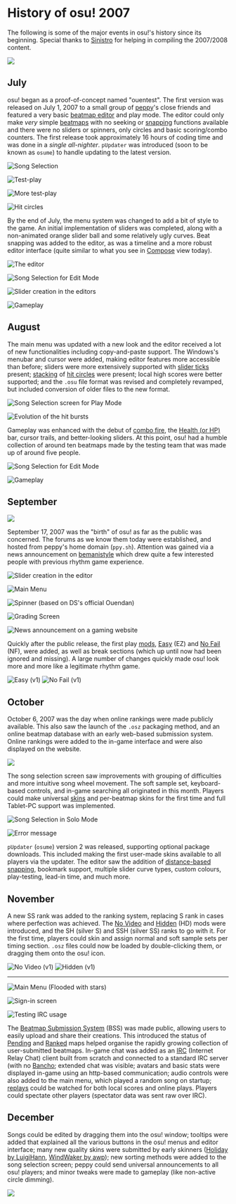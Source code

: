 # History of osu! 2007

The following is some of the major events in osu!'s history since its beginning. Special thanks to [Sinistro](https://osu.ppy.sh/users/5530) for helping in compiling the 2007/2008 content.

![](img/2007.jpg)

## July

osu! began as a proof-of-concept named "ouentest". The first version was released on July 1, 2007 to a small group of [peppy](https://osu.ppy.sh/users/2)'s close friends and featured a very basic [beatmap editor](/wiki/Beatmap_Editor) and play mode. The editor could only make *very* simple [beatmaps](/wiki/Beatmap) with no seeking or [snapping](/wiki/Beatmapping/Snapping) functions available and there were no sliders or spinners, only circles and basic scoring/combo counters. The first release took approximately 16 hours of coding time and was done in a *single all-nighter*. `pUpdater` was introduced (soon to be known as `osume`) to handle updating to the latest version.<!-- "pUpdater" and "osume" need article stubs to link to -->

![](img/2007-07_01.jpg "Song Selection")

![](img/2007-07_02.jpg "Test-play")

![](img/2007-07_03.jpg "More test-play")

![](img/2007-07_04.jpg "Hit circles")

By the end of July, the menu system was changed to add a bit of style to the game. An initial implementation of sliders was completed, along with a non-animated orange slider ball and some relatively ugly curves. Beat snapping was added to the editor, as was a timeline and a more robust editor interface (quite similar to what you see in [Compose](/wiki/Beatmap_Editor/Compose) view today).

![](img/2007-07_05.jpg "The editor")

![](img/2007-07_06.jpg "Song Selection for Edit Mode")

![](img/2007-07_07.jpg "Slider creation in the editors")

![](img/2007-07_08.jpg "Gameplay")

## August

The main menu was updated with a new look and the editor received a lot of new functionalities including copy-and-paste support. The Windows's menubar and cursor were added, making editor features more accessible than before; sliders were more extensively supported with [slider ticks](/wiki/Beatmapping/Slider_tick) present; [stacking](/wiki/Mapping_Techniques/Stack) of [hit circles](/wiki/Hit_object/Hit_circle) were present; local high scores were better supported; and the `.osu` file format was revised and completely revamped, but included conversion of older files to the new format.

![](img/2007-08_01.jpg "Song Selection screen for Play Mode")

![](img/2007-08_02.jpg "Evolution of the hit bursts")

Gameplay was enhanced with the debut of [combo fire](/wiki/Glossary/Combo_fire), the [Health (or HP)](/wiki/Beatmapping/Health) bar, cursor trails, and better-looking sliders. At this point, osu! had a humble collection of around ten beatmaps made by the testing team that was made up of around five people.

![](img/2007-08_03.jpg "Song Selection for Edit Mode")

![](img/2007-08_04.jpg "Gameplay")

## September

![](img/2007-09.jpg)

September 17, 2007 was the "birth" of osu! as far as the public was concerned. The forums as we know them today were established, and hosted from peppy's home domain (`ppy.sh`). Attention was gained via a news announcement on [bemanistyle](http://bemanistyle.com) which drew quite a few interested people with previous rhythm game experience.

![](img/2007-09_01.jpg "Slider creation in the editor")

![](img/2007-09_02.jpg "Main Menu")

![](img/2007-09_03.jpg "Spinner \(based on DS's official Ouendan\)")

![](img/2007-09_04.jpg "Grading Screen")

![](img/2007-09_05.jpg "News announcement on a gaming website")

Quickly after the public release, the first play [mods](/wiki/Game_modifier), [Easy](/wiki/Game_modifier/Easy) (EZ) and [No Fail](/wiki/Game_modifier/No_Fail) (NF), were added, as well as break sections (which up until now had been ignored and missing). A large number of changes quickly made osu! look more and more like a legitimate rhythm game.

![](img/easy.png "Easy (v1)") ![](img/no_fail.png "No Fail (v1)")

## October

October 6, 2007 was the day when online rankings were made publicly available. This also saw the launch of the `.osz` packaging method, and an online beatmap database with an early web-based submission system. Online rankings were added to the in-game interface and were also displayed on the website.

![](img/2007-10_01.jpg)

The song selection screen saw improvements with grouping of difficulties and more intuitive song wheel movement. The soft sample set, keyboard-based controls, and in-game searching all originated in this month. Players could make universal [skins](/wiki/Skinning) and per-beatmap skins for the first time and full Tablet-PC support was implemented.

![](img/2007-10_02.jpg "Song Selection in Solo Mode")

![](img/2007-10_03.jpg "Error message")

`pUpdater` (`osume`) version 2 was released, supporting optional package downloads. This included making the first user-made skins available to all players via the updater. The editor saw the addition of [distance-based snapping](/wiki/Beatmap_Editor/Distance_Snap), bookmark support, multiple slider curve types, custom colours, play-testing, lead-in time, and much more.

## November

A new SS rank was added to the ranking system, replacing S rank in cases where perfection was achieved. The [No Video](/wiki/Game_modifier/No_Video) and [Hidden](/wiki/Game_modifier/Hidden) (HD) mods were introduced, and the SH (silver S) and SSH (silver SS) ranks to go with it. For the first time, players could skin and assign normal and soft sample sets per timing section. `.osz` files could now be loaded by double-clicking them, or dragging them onto the osu! icon.

![](img/no_video.png "No Video \(v1\)") ![](img/hidden.png "Hidden \(v1\)")

---

![](img/2007-11_01.jpg "Main Menu \(Flooded with stars\)")

![](img/2007-11_02.jpg "Sign-in screen")

![](img/2007-11_03.jpg "Testing IRC usage")

The [Beatmap Submission System](/wiki/Submission) (BSS) was made public, allowing users to easily upload and share their creations. This introduced the status of [Pending](/wiki/Beatmap/Category#work-in-progress-and-pending) and [Ranked](/wiki/Beatmap/Category#ranked) maps helped organise the rapidly growing collection of user-submitted beatmaps. In-game chat was added as an [IRC](/wiki/Internet_Relay_Chat) (Internet Relay Chat) client built from scratch and connected to a standard IRC server (with no [Bancho](/wiki/Bancho_(server)); extended chat was visible; avatars and basic stats were displayed in-game using an http-based communication; audio controls were also added to the main menu, which played a random song on startup; [replays](/wiki/Replay) could be watched for both local scores and online plays. Players could spectate other players (spectator data was sent raw over IRC).

## December

Songs could be edited by dragging them into the osu! window; tooltips were added that explained all the various buttons in the osu! menus and editor interface; many new quality skins were submitted by early skinners ([Holiday by LuigiHann](https://osu.ppy.sh/community/forums/topics/1139), [WindWaker by awp](https://osu.ppy.sh/community/forums/topics/761)); new sorting methods were added to the song selection screen; peppy could send universal announcements to all osu! players; and minor tweaks were made to gameplay (like non-active circle dimming).

![](img/2007-12_01.jpg)
